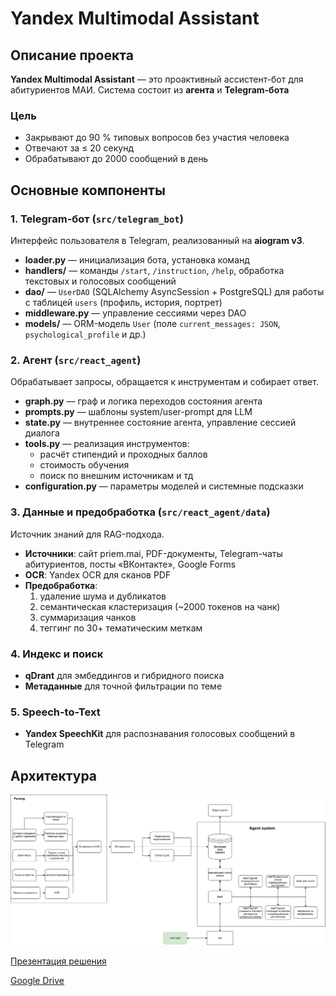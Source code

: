 # Yandex Multimodal Assistant

## Описание проекта  
**Yandex Multimodal Assistant** — это проактивный ассистент-бот для абитуриентов МАИ. Система состоит из **агента** и **Telegram-бота**

### Цель  
- Закрывают до 90 % типовых вопросов без участия человека  
- Отвечают за ≤ 20 секунд  
- Обрабатывают до 2000 сообщений в день 


## Основные компоненты

### 1. Telegram-бот (`src/telegram_bot`)  
Интерфейс пользователя в Telegram, реализованный на **aiogram v3**.  
- **loader.py** — инициализация бота, установка команд  
- **handlers/** — команды `/start`, `/instruction`, `/help`, обработка текстовых и голосовых сообщений  
- **dao/** — `UserDAO` (SQLAlchemy AsyncSession + PostgreSQL) для работы с таблицей `users` (профиль, история, портрет)  
- **middleware.py** — управление сессиями через DAO  
- **models/** — ORM-модель `User` (поле `current_messages: JSON`, `psychological_profile` и др.)

### 2. Агент (`src/react_agent`)  
Обрабатывает запросы, обращается к инструментам и собирает ответ.  
- **graph.py** — граф и логика переходов состояния агента  
- **prompts.py** — шаблоны system/user-prompt для LLM  
- **state.py** — внутреннее состояние агента, управление сессией диалога  
- **tools.py** — реализация инструментов:  
  - расчёт стипендий и проходных баллов  
  - стоимость обучения  
  - поиск по внешним источникам  и тд
- **configuration.py** — параметры моделей и системные подсказки

### 3. Данные и предобработка (`src/react_agent/data`)  

Источник знаний для RAG-подхода.  
- **Источники**: сайт priem.mai, PDF-документы, Telegram-чаты абитуриентов, посты «ВКонтакте», Google Forms  
- **OCR**: Yandex OCR для сканов PDF  
- **Предобработка**:  
  1. удаление шума и дубликатов  
  2. семантическая кластеризация (~2000 токенов на чанк)  
  3. суммаризация чанков  
  4. теггинг по 30+ тематическим меткам  

### 4. Индекс и поиск  
- **qDrant** для эмбеддингов и гибридного поиска  
- **Метаданные** для точной фильтрации по теме  

### 5. Speech-to-Text  
- **Yandex SpeechKit** для распознавания голосовых сообщений в Telegram  

## Архитектура
![Архитектура](data\архитектура-Архитектура.drawio.png)


[Презентация решения](https://www.canva.com/design/DAGmD4NibeA/nDMmDWEzgEbTpb3zFBArRg/edit)

[Google Drive](https://drive.google.com/drive/folders/1DAMl06ZVpxBqQhkPIB5iLdKH2YCAKFY5) 

